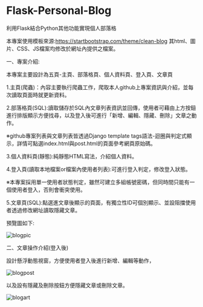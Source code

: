 # Flask-Personal-Blog
利用Flask結合Python其他功能實現個人部落格

本專案使用模板來源:https://startbootstrap.com/theme/clean-blog 其html、圖片、CSS、JS檔案均修改於網址內提供之檔案。

一、專案介紹:

本專案主要設計為五頁-主頁、部落格頁、個人資料頁、登入頁、文章頁

1.主頁(爬蟲)：內容主要執行爬蟲工作，爬取本人github上專案資訊與介紹，並每次讀取頁面時就更新資料。

2.部落格頁(SQL):讀取儲存於SQL內文章列表資訊並回傳，使用者可藉由上方按鈕進行排版顯示方便找尋，以及登入後可進行「新增、編輯、隱藏、刪除」文章之動作。

※github專案列表與文章列表皆透過Django template tags語法-迴圈與判定式顯示，詳情可點選index.html與post.html的頁面參考網頁原始碼。

3.個人資料頁(靜態):純靜態HTML寫法，介紹個人資料。

4.登入頁(讀取本地檔案or檔案內使用者列表):可進行登入判定，修改登入狀態。

※本專案採用單一使用者狀態判定，雖然可建立多組帳號密碼，但同時間只能有一個使用者登入，否則會衝突使用。

5.文章頁(SQL):點選進文章後顯示的頁面，有獨立性ID可個別顯示、並設阻擋使用者透過修改網址讀取隱藏文章。

預覽圖如下:

![blogpic](https://user-images.githubusercontent.com/103618758/191594946-5bd272e1-abd5-4a38-a3e3-9dbfdd89e0f2.jpg)

二、文章操作介紹(登入後)

設計懸浮動態視窗，方便使用者登入後進行新增、編輯等動作，

![blogpost](https://user-images.githubusercontent.com/103618758/191596387-0964fb5a-09d3-4a5b-980f-eaeb7bb3885a.jpg)

以及設有隱藏及刪除按鈕方便隱藏文章或刪除文章。

![blogart](https://user-images.githubusercontent.com/103618758/191596486-f231e3a1-288b-4abd-8723-bf4e77d256aa.jpg)

